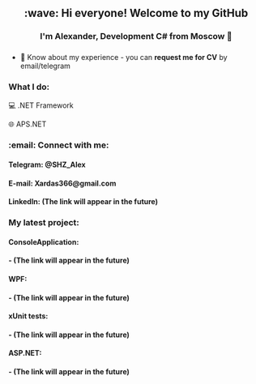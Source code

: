 <h2 align="center">:wave: Hi everyone! Welcome to my GitHub</h2>
<h3 align="center">I'm Alexander, Development C# from Moscow 🏰</h3>
<h3 align="center"></h3>

- 📄 Know about my experience - you can **request me for CV** by email/telegram

<h3 align="left">What I do: </h3>

💻&nbsp;.NET Framework

🌐&nbsp;APS.NET

<h3 align="left">:email:	Connect with me: </h3>
<h4 align="left">Telegram: @SHZ_Alex </h4>
<h4 align="left">E-mail: Xardas366@gmail.com </h4>
<h4 align="left">LinkedIn: (The link will appear in the future) </h4>



### My latest project:
#### ConsoleApplication:
#### - (The link will appear in the future)
#### WPF:
#### - (The link will appear in the future)
#### xUnit tests:
#### - (The link will appear in the future)
#### ASP.NET:
#### - (The link will appear in the future)
